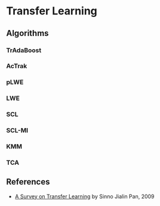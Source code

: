 
# Transfer Learning

## Algorithms

### TrAdaBoost

### AcTrak

### pLWE

### LWE

### SCL

### SCL-MI

### KMM

### TCA

## References

  * [A Survey on Transfer Learning](https://www.cse.ust.hk/~qyang/Docs/2009/tkde_transfer_learning.pdf) by Sinno Jialin Pan, 2009
  
